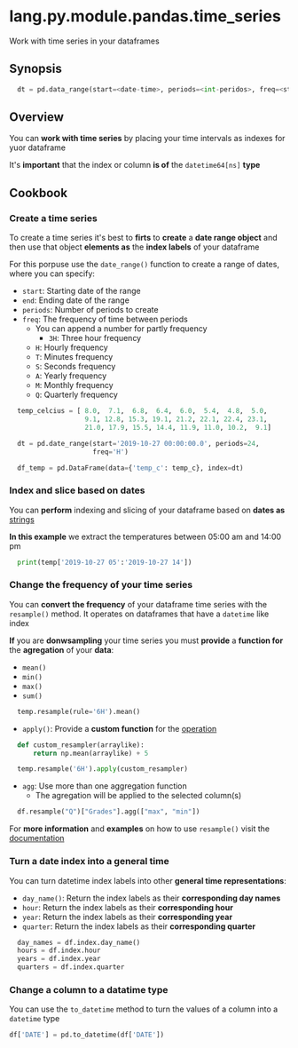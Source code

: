 # lang.py.module.pandas.time_series

Work with time series in your dataframes

## Synopsis

```py
  dt = pd.data_range(start=<date-time>, periods=<int-peridos>, freq=<string-frequency>)
```

## Overview

You can **work with time series** by placing your time intervals as indexes for
yuor dataframe

It's **important** that the index or column **is of** the `datetime64[ns]` **type**

## Cookbook

### Create a time series

To create a time series it's best to **firts** to **create** a **date range
object** and then use that object **elements as** the **index labels** of your
dataframe

For this porpuse use the `date_range()` function to create a range of dates,
where you can specify:

- `start`: Starting date of the range
- `end`: Ending date of the range
- `periods`: Number of periods to create
- `freq`: The frequency of time between periods
  - You can append a number for partly frequency
    - `3H`: Three hour frequency
  - `H`: Hourly frequency
  - `T`: Minutes frequency
  - `S`: Seconds frequency
  - `A`: Yearly frequency
  - `M`: Monthly frequency
  - `Q`: Quarterly frequency

```py
  temp_celcius = [ 8.0,  7.1,  6.8,  6.4,  6.0,  5.4,  4.8,  5.0,
                   9.1, 12.8, 15.3, 19.1, 21.2, 22.1, 22.4, 23.1,
                   21.0, 17.9, 15.5, 14.4, 11.9, 11.0, 10.2,  9.1]

  dt = pd.date_range(start='2019-10-27 00:00:00.0', periods=24,
                     freq='H')

  df_temp = pd.DataFrame(data={'temp_c': temp_c}, index=dt)
```

### Index and slice based on dates

You can **perform** indexing and slicing of your dataframe based on **dates
as** [strings](./4t3v.md)

**In this example** we extract the temperatures between 05:00 am and 14:00 pm

```py
  print(temp['2019-10-27 05':'2019-10-27 14'])
```

### Change the frequency of your time series

You can **convert the frequency** of your dataframe time series with the
`resample()` method. It operates on dataframes that have a `datetime` like
index

**If** you are **donwsampling** your time series you must **provide** a
**function for** the **agregation** of your **data**:

- `mean()`
- `min()`
- `max()`
- `sum()`

```py
  temp.resample(rule='6H').mean()
```

- `apply()`: Provide a **custom function** for the [operation](./l1ya.md`)

```py
  def custom_resampler(arraylike):
      return np.mean(arraylike) + 5

  temp.resample('6H').apply(custom_resampler)
```

- `agg`: Use more than one aggregation function
  - The agregation will be applied to the selected column(s)

```py
  df.resample("Q")["Grades"].agg(["max", "min"])
```

For **more information** and **examples** on how to use `resample()` visit the
[documentation](https://pandas.pydata.org/pandas-docs/stable/reference/api/pandas.DataFrame.resample.html)

### Turn a date index into a general time

You can turn datetime index labels into other **general time representations**:

- `day_name()`: Return the index labels as their **corresponding day names**
- `hour`: Return the index labels as their **corresponding hour**
- `year`: Return the index labels as their **corresponding year**
- `quarter`: Return the index labels as their **corresponding quarter**

```py
  day_names = df.index.day_name()
  hours = df.index.hour
  years = df.index.year
  quarters = df.index.quarter
```

### Change a column to a datatime type

You can use the `to_datetime` method to turn the values of a column into a
`datetime` type

```py
df['DATE'] = pd.to_datetime(df['DATE'])
```
